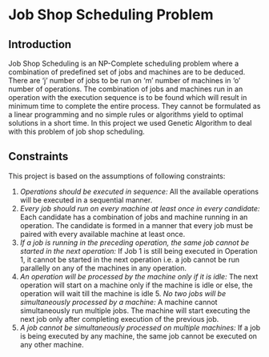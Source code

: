 # Job Shop Scheduling Problem

## Introduction

Job Shop Scheduling is an NP-Complete scheduling problem where a combination of predefined set of jobs and machines are to be deduced. There are ‘j’ number of jobs to be run on ‘m’ number of machines in ‘o’ number of operations. The combination of jobs and machines run in an operation with the execution sequence is to be found which will result in minimum time to complete the entire process.
They cannot be formulated as a linear programming and no simple rules or algorithms
yield to optimal solutions in a short time. In this project we used Genetic Algorithm to deal with this problem of job shop scheduling.

## Constraints

This project is based on the assumptions of following constraints:
1. <i>Operations should be executed in sequence:</i>
All the available operations will be executed in a sequential manner.
2. <i>Every job should run on every machine at least once in every candidate:</i>
Each candidate has a combination of jobs and machine running in an operation. The candidate is formed in a manner that every job must be paired with every available machine at least once.
3. <i>If a job is running in the preceding operation, the same job cannot be started in the next operation:</i>
If Job 1 is still being executed in Operation 1, it cannot be started in the next operation i.e. a job cannot be run parallelly on any of the machines in any operation.
4. <i>An operation will be processed by the machine only if it is idle:</i>
The next operation will start on a machine only if the machine is idle or else, the operation will wait till the machine is idle
5.<i> No two jobs will be simultaneously processed by a machine:</i>
A machine cannot simultaneously run multiple jobs. The machine will start executing the next job only after completing execution of the previous job.
6. <i>A job cannot be simultaneously processed on multiple machines:</i>
If a job is being executed by any machine, the same job cannot be executed on any other machine.
